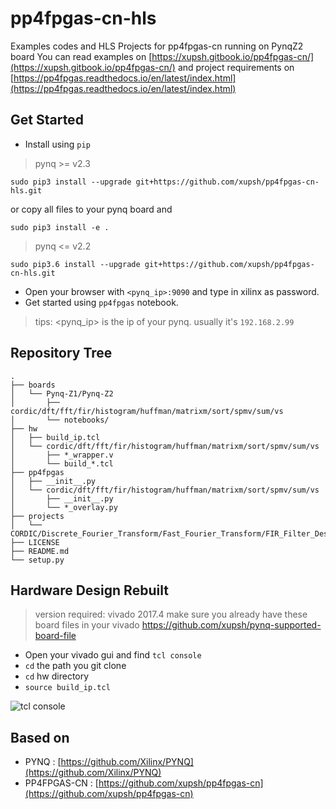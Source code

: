 # pp4fpgas-cn-hls
Examples codes and HLS Projects for pp4fpgas-cn running on PynqZ2 board
You can read examples on [https://xupsh.gitbook.io/pp4fpgas-cn/](https://xupsh.gitbook.io/pp4fpgas-cn/) and project requirements on [https://pp4fpgas.readthedocs.io/en/latest/index.html](https://pp4fpgas.readthedocs.io/en/latest/index.html)

## Get Started

- Install using `pip`
> pynq >= v2.3

```console
sudo pip3 install --upgrade git+https://github.com/xupsh/pp4fpgas-cn-hls.git
```

or copy all files to your pynq board and
```console
sudo pip3 install -e .
```
> pynq <= v2.2

```console
sudo pip3.6 install --upgrade git+https://github.com/xupsh/pp4fpgas-cn-hls.git
```

- Open your browser with `<pynq_ip>:9090` and type in xilinx as password.
- Get started using `pp4fpgas` notebook.

> tips: <pynq_ip> is the ip of your pynq. usually it's `192.168.2.99`

## Repository Tree
```
.
├── boards
│   └── Pynq-Z1/Pynq-Z2
│   	├── cordic/dft/fft/fir/histogram/huffman/matrixm/sort/spmv/sum/vs
│   	└── notebooks/
├── hw
│   ├── build_ip.tcl
│   └── cordic/dft/fft/fir/histogram/huffman/matrixm/sort/spmv/sum/vs
│   	├── *_wrapper.v
│   	└── build_*.tcl
├── pp4fpgas
│   ├── __init__.py
│   └── cordic/dft/fft/fir/histogram/huffman/matrixm/sort/spmv/sum/vs
│   	├── __init__.py
│   	└── *_overlay.py
├── projects
│   └── CORDIC/Discrete_Fourier_Transform/Fast_Fourier_Transform/FIR_Filter_Design/Phase_Detector/OFDM_Receiver/FM_Demodulator
├── LICENSE
├── README.md
└── setup.py
```

## Hardware Design Rebuilt
> version required: vivado 2017.4
> make sure you already have these board files in your vivado
> https://github.com/xupsh/pynq-supported-board-file

- Open your vivado gui and find `tcl console`
- `cd` the path you git clone
- `cd` hw directory
- `source build_ip.tcl`

![tcl console](./boards/Pynq-Z1/notebooks/data/tclconsole.png)

## Based on
- PYNQ : [https://github.com/Xilinx/PYNQ](https://github.com/Xilinx/PYNQ)
- PP4FPGAS-CN : [https://github.com/xupsh/pp4fpgas-cn](https://github.com/xupsh/pp4fpgas-cn)
